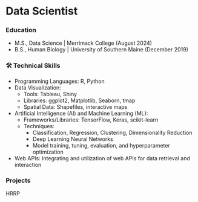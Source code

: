 # Data Scientist

### Education
* M.S., Data Science | Merrimack College (August 2024)
* B.S., Human Biology | University of Southern Maine (December 2019)

### 🛠️ Technical Skills
* Programming Languages: R, Python
* Data Visualization:
  * Tools: Tableau, Shiny
  * Libraries: ggplot2, Matplotlib, Seaborn, tmap
  * Spatial Data: Shapefiles, interactive maps
* Artificial Intelligence (AI) and Machine Learning (ML):
  * Frameworks/Libraries: TensorFlow, Keras, scikit-learn
  * Techniques:
    * Classification, Regression, Clustering, Dimensionality Reduction
    * Deep Learning Neural Networks
    * Model training, tuning, evaluation, and hyperparameter optimization
* Web APIs: Integrating and utilization of web APIs for data retrieval and interaction

### Projects
HRRP
